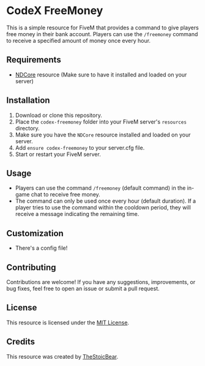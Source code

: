 # CodeX FreeMoney

This is a simple resource for FiveM that provides a command to give players free money in their bank account. Players can use the `/freemoney` command to receive a specified amount of money once every hour.

## Requirements
- [NDCore](https://github.com/ND-Framework/ND_Core) resource (Make sure to have it installed and loaded on your server)

## Installation
1. Download or clone this repository.
2. Place the `codex-freemoney` folder into your FiveM server's `resources` directory.
3. Make sure you have the `NDCore` resource installed and loaded on your server.
4. Add `ensure codex-freemoney` to your server.cfg file.
5. Start or restart your FiveM server.

## Usage
- Players can use the command `/freemoney` (default command) in the in-game chat to receive free money.
- The command can only be used once every hour (default duration). If a player tries to use the command within the cooldown period, they will receive a message indicating the remaining time.

## Customization
- There's a config file!

## Contributing
Contributions are welcome! If you have any suggestions, improvements, or bug fixes, feel free to open an issue or submit a pull request.

## License
This resource is licensed under the [MIT License](LICENSE).

## Credits
This resource was created by [TheStoicBear](https://github.com/TheStoicBear).

